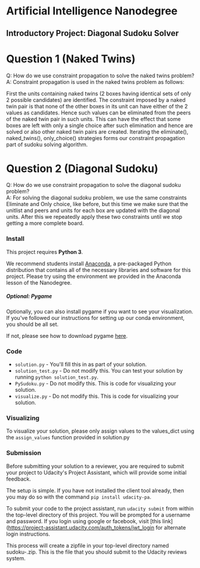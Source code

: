 # Artificial Intelligence Nanodegree
## Introductory Project: Diagonal Sudoku Solver

# Question 1 (Naked Twins)
Q: How do we use constraint propagation to solve the naked twins problem?  
A: Constraint propagation is used in the naked twins problem as follows:

First the units containing naked twins (2 boxes having identical sets of only 2 possible candidates) are identified.
The constraint imposed by a naked twin pair is that none of the other boxes in its unit can have either of the 2 values as candidates.
Hence such values can be eliminated from the peers of the naked twin pair in such units.
This can have the effect that some boxes are left with only a single choice after such elimination and hence are solved or also other naked twin pairs are created.
Iterating the eliminate(), naked_twins(), only_choice() strategies forms our constraint propagation part of sudoku solving algorithm.

# Question 2 (Diagonal Sudoku)
Q: How do we use constraint propagation to solve the diagonal sudoku problem?  
A: For solving the diagonal sudoku problem, we use the same constraints Eliminate and Only choice, like before, but this time we make sure that the unitlist and peers and units for each box are updated with the diagonal units. After this we repeatedly apply these two constraints until we stop getting a more complete board.

### Install

This project requires **Python 3**.

We recommend students install [Anaconda](https://www.continuum.io/downloads), a pre-packaged Python distribution that contains all of the necessary libraries and software for this project. 
Please try using the environment we provided in the Anaconda lesson of the Nanodegree.

##### Optional: Pygame

Optionally, you can also install pygame if you want to see your visualization. If you've followed our instructions for setting up our conda environment, you should be all set.

If not, please see how to download pygame [here](http://www.pygame.org/download.shtml).

### Code

* `solution.py` - You'll fill this in as part of your solution.
* `solution_test.py` - Do not modify this. You can test your solution by running `python solution_test.py`.
* `PySudoku.py` - Do not modify this. This is code for visualizing your solution.
* `visualize.py` - Do not modify this. This is code for visualizing your solution.

### Visualizing

To visualize your solution, please only assign values to the values_dict using the ```assign_values``` function provided in solution.py

### Submission
Before submitting your solution to a reviewer, you are required to submit your project to Udacity's Project Assistant, which will provide some initial feedback.  

The setup is simple.  If you have not installed the client tool already, then you may do so with the command `pip install udacity-pa`.  

To submit your code to the project assistant, run `udacity submit` from within the top-level directory of this project.  You will be prompted for a username and password.  If you login using google or facebook, visit [this link](https://project-assistant.udacity.com/auth_tokens/jwt_login for alternate login instructions.

This process will create a zipfile in your top-level directory named sudoku-<id>.zip.  This is the file that you should submit to the Udacity reviews system.

